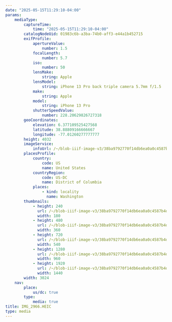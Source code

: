 ```yaml
---
date: "2025-05-15T11:29:10-04:00"
params:
    mediaType:
        captureTime:
            time: "2025-05-15T11:29:10-04:00"
        catalogNodeUid: 01983c6b-a3ba-74b0-aff3-e44a1b452715
        exifProfile:
            apertureValue:
                number: 1.5
            focalLength:
                number: 5.7
            iso:
                number: 50
            lensMake:
                string: Apple
            lensModel:
                string: iPhone 13 Pro back triple camera 5.7mm f/1.5
            make:
                string: Apple
            model:
                string: iPhone 13 Pro
            shutterSpeedValue:
                number: 228.20629826727318
        geoCoordinates:
            elevation: 6.377109525427568
            latitude: 38.88809166666667
            longitude: -77.01260277777777
        height: 4032
        imageService:
            infoUrl: /~/blob-iiif-image-v3/38ba9792770f14db6ea0a0c4587b4db07e6848bab349d1991a791df0472998e9/info.json
        placesProfile:
            country:
                code: US
                name: United States
            countryRegion:
                code: US-DC
                name: District of Columbia
            places:
                - kind: locality
                  name: Washington
        thumbnails:
            - height: 240
              url: /~/blob-iiif-image-v3/38ba9792770f14db6ea0a0c4587b4db07e6848bab349d1991a791df0472998e9/full/180%2C240/0/default.jpg
              width: 180
            - height: 480
              url: /~/blob-iiif-image-v3/38ba9792770f14db6ea0a0c4587b4db07e6848bab349d1991a791df0472998e9/full/360%2C480/0/default.jpg
              width: 360
            - height: 720
              url: /~/blob-iiif-image-v3/38ba9792770f14db6ea0a0c4587b4db07e6848bab349d1991a791df0472998e9/full/540%2C720/0/default.jpg
              width: 540
            - height: 1280
              url: /~/blob-iiif-image-v3/38ba9792770f14db6ea0a0c4587b4db07e6848bab349d1991a791df0472998e9/full/960%2C1280/0/default.jpg
              width: 960
            - height: 1920
              url: /~/blob-iiif-image-v3/38ba9792770f14db6ea0a0c4587b4db07e6848bab349d1991a791df0472998e9/full/1440%2C1920/0/default.jpg
              width: 1440
        width: 3024
    nav:
        place:
            us/dc: true
        type:
            media: true
title: IMG_2966.HEIC
type: media
---
```

